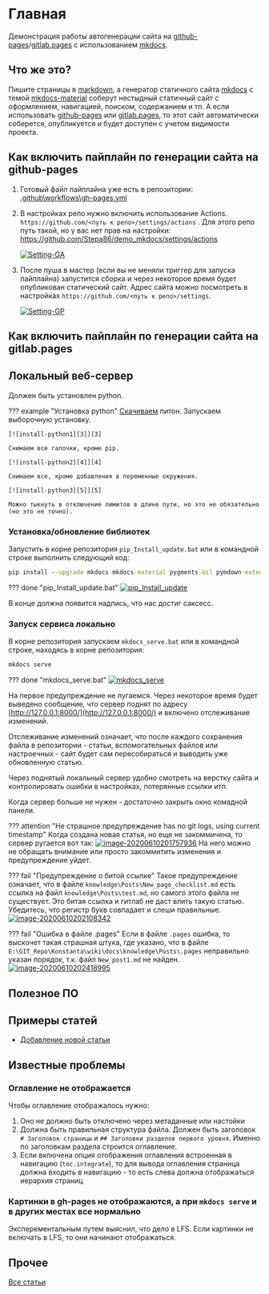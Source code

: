 # Главная

Демонстрация работы автогенерации сайта на [github-pages](https://pages.github.com/)/[gitlab.pages](https://docs.gitlab.com/ee/user/project/pages/) с использованием [mkdocs](https://www.mkdocs.org/).

## Что же это?

Пишите страницы в [markdown](https://ru.wikipedia.org/wiki/Markdown), а генератор статичного сайта [mkdocs](https://www.mkdocs.org/) с темой [mkdocs-material](https://squidfunk.github.io/mkdocs-material/) соберут нестыдный статичный сайт с оформлением, навигацией, поиском, содержанием и тп. А если использовать [github-pages](https://pages.github.com/) или [gitlab.pages](https://docs.gitlab.com/ee/user/project/pages/), то этот сайт автоматически соберется, опубликуется и будет доступен с учетом видимости проекта.

## Как включить пайплайн по генерации сайта на github-pages

1. Готовый файл пайплайна уже есть в репозитории: [.github\workflows\gh-pages.yml](https://github.com/Stepa86/demo_mkdocs/blob/master/.github/workflows/gh-pages.yml)

2. В настройках репо нужно включить использование Actions. `https://github.com/<путь к репо>/settings/actions` . Для этого репо путь такой, но у вас нет прав на настройки: https://github.com/Stepa86/demo_mkdocs/settings/actions

    [![Setting-GA][1]][1]

3. После пуша в мастер (если вы не меняли триггер для запуска пайплайна) запустится сборка и через некоторое время будет опубликован статический сайт. Адрес сайта можно посмотреть в настройках `https://github.com/<путь к репо>/settings`.

    [![Setting-GP][2]][2]

  [1]: index.assets/Setting-GA.png
  [2]: index.assets/Setting-GP.png

## Как включить пайплайн по генерации сайта на gitlab.pages

## Локальный веб-сервер

Должен быть установлен python.

??? example "Установка python"
    [Скачиваем](https://www.python.org/) питон. Запускаем выборочную установку.
    
    [![install-python1][3]][3]
    
    Снимаем все галочки, кроме pip.
    
    [![install-python2][4]][4]
    
    Снимаем все, кроме добавления в переменные окружения.
    
    [![install-python3][5]][5]

    Можно тыкнуть в отключение лимитов в длине пути, но это не обязательно (но это не точно).

  [3]: index.assets/install-python1.png
  [4]: index.assets/install-python2.png
  [5]: index.assets/install-python3.png

### Установка/обновление библиотек

Запустить в корне репозитория `pip_Install_update.bat` или в командной строке выполнить следующий код:

```cmd
pip install --upgrade mkdocs mkdocs-material pygments-bsl pymdown-extensions mkdocs-minify-plugin mkdocs-awesome-pages-plugin mkdocs-git-revision-date-localized-plugin
```

??? done "pip_Install_update.bat"
    [![pip_Install_update][6]][6]

В конце должна появится надпись, что нас достиг саксесс.

  [6]: index.assets/pip_Install_update.gif

### Запуск сервиса локально

В корне репозитория запускаем `mkdocs_serve.bat` или в командной строке, находясь в корне репозитория:

```cmd
mkdocs serve
```

??? done "mkdocs_serve.bat"
    [![mkdocs_serve][7]][7]

  [7]: index.assets/mkdocs_serve.gif

На первое предупреждение не пугаемся. Через некоторое время будет выведено сообщение, что сервер поднят по адресу [http://127.0.0.1:8000/](http://127.0.0.1:8000/) и включено отслеживание изменений.

Отслеживание изменений означает, что после каждого сохранения файла в репозитории - статьи, вспомогательных файлов или настроечных - сайт будет сам пересобираться и выводить уже обновленную статью.

Через поднятый локальный сервер удобно смотреть на верстку сайта и контролировать ошибки в настройках, потерянные ссылки итп.

Когда сервер больше не нужен - достаточно закрыть окно комадной панели.

??? attention "Не страшное предупреждение has no git logs, using current timestamp"
    Когда создана новая статья, но еще не закоммичена, то сервер ругается вот так:
        [![image-20200610201757936][8]][8]
        На него можно не обращать внимание или просто закоммитить изменения и предупреждение уйдет.

??? fail "Предупреждение о битой ссылке"
    Такое предупреждение означает, что в файле `knowledge\Posts\New_page_checklist.md` есть ссылка на файл `knowledge\Posts\test.md`, но самого этого файла не существует. Это битая ссылка и гитлаб не даст влить такую статью. Убедитесь, что регистр букв совпадает и слеши правильные.
    [![image-20200610202108342][9]][9]

??? fail "Ошибка в файле .pages"
    Если в файле `.pages` ошибка, то выскочет такая страшная штука, где указано, что в файле `E:\GIT_Repo\Konstanta\wiki\docs\knowledge\Posts\.pages` неправильно указан порядок, т.к. файл `New_post1.md` не найден.
    [![image-20200610202418995][10]][10]

  [8]: index.assets/image-20200610201757936.png
  [9]: index.assets/image-20200610202108342.png
  [10]: index.assets/image-20200610202418995.png

## Полезное ПО


## Примеры статей

- [Добавление новой статьи](checklists/New_page.md)

## Известные проблемы

### Оглавление не отображается

Чтобы оглавление отображалось нужно:

1. Оно не должно быть отключено через метаданные или настойки
2. Должна быть правильная структура файла. Должен быть заголовок `# Заголовок страницы` и `## Заголовки разделов первого уровня`. Именно по заголовкам раздела строится оглавление.
3. Если включена опция отображения оглавления встроенная в навигацию (`toc.integrate`), то для вывода оглавления страница должна входить в навигацию - то есть слева должна отображаться иерархия страниц

### Картинки в gh-pages не отображаются, а при `mkdocs serve` и в других местах все нормально

Эксперементальным путем выяснил, что дело в LFS. Если картинки не включать в LFS, то они начинают отображаться.

## Прочее

[Все статьи](SUMMARY.md)
